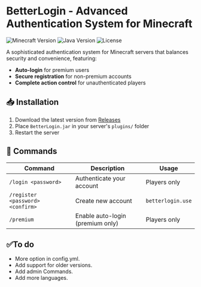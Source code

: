 # BetterLogin - Advanced Authentication System for Minecraft

![Minecraft Version](https://img.shields.io/badge/Minecraft-1.21.4-brightgreen)
![Java Version](https://img.shields.io/badge/Java-17-orange)
![License](https://img.shields.io/badge/License-MIT-blue)

A sophisticated authentication system for Minecraft servers that balances security and convenience, featuring:
- **Auto-login** for premium users
- **Secure registration** for non-premium accounts
- **Complete action control** for unauthenticated players

## 📥 Installation
1. Download the latest version from [Releases](#)
2. Place `BetterLogin.jar` in your server's `plugins/` folder
3. Restart the server

## 🔑 Commands
| Command | Description | Usage |
|---------|-------------|-------|
| `/login <password>` | Authenticate your account | Players only |
| `/register <password> <confirm>` | Create new account | `betterlogin.use` | Players only |
| `/premium` | Enable auto-login (premium only) | Players only |


## ✅To do
- More option in config.yml.
- Add support for older versions.
- Add admin Commands.
- Add more languages.
